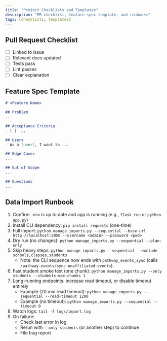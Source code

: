 ```yaml
---
title: "Project Checklists and Templates"
description: "PR checklist, feature spec template, and runbooks"
tags: [checklists, templates]
---
```


## Pull Request Checklist

- [ ] Linked to issue
- [ ] Relevant docs updated
- [ ] Tests pass
- [ ] Lint passes
- [ ] Clear explanation

## Feature Spec Template

```markdown
# <Feature Name>

## Problem
...

## Acceptance Criteria
- [ ] ...

## Users
- As a [user], I want to ...

## Edge Cases
...

## Out of Scope
...

## Questions
...
```

## Data Import Runbook

1. Confirm `.env` is up to date and app is running (e.g., `flask run` or `python app.py`)
2. Install CLI dependency: `pip install requests` (one-time)
3. Full import: `python manage_imports.py --sequential --base-url http://localhost:5050 --username <admin> --password <pwd>`
4. Dry run (no changes): `python manage_imports.py --sequential --plan-only`
5. Skip heavy steps: `python manage_imports.py --sequential --exclude schools,classes,students`
   - Note: the CLI sequence now ends with `pathway_events_sync` (calls `/pathway-events/sync-unaffiliated-events`).
6. Fast student smoke test (one chunk): `python manage_imports.py --only students --students-max-chunks 1`
7. Long-running endpoints: increase read timeout, or disable timeout entirely
   - Example (20 min read timeout): `python manage_imports.py --sequential --read-timeout 1200`
   - Example (no timeout): `python manage_imports.py --sequential --timeout 0`
8. Watch logs: `tail -f logs/import.log`
9. On failure:
   - Check last error in log
   - Rerun with `--only students` (or another step) to continue
   - File bug report
